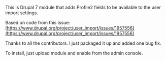 This is Drupal 7 module that adds Profile2 fields to be available to the user import settings.

Based on code from this issue:
[https://www.drupal.org/project/user_import/issues/1957556](https://www.drupal.org/project/user_import/issues/1957556)

Thanks to all the contributors.  I just packaged it up and added one bug fix.

To install, just upload module and enable from the admin console.
